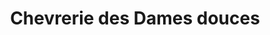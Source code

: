 ---
title: "Chevrerie des Dames douces"
url: /villiers-louis/chevrerie-des-dames-douces/
shop: fromage
---